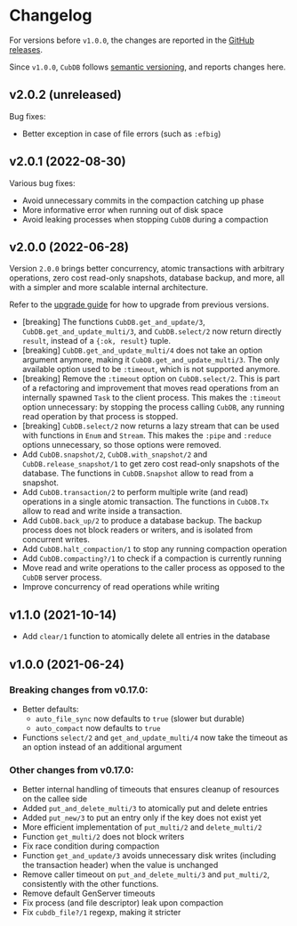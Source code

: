 # Changelog

For versions before `v1.0.0`, the changes are reported in the [GitHub
releases](https://github.com/lucaong/cubdb/releases).

Since `v1.0.0`, `CubDB` follows [semantic versioning](https://semver.org), and
reports changes here.

## v2.0.2 (unreleased)

Bug fixes:

  - Better exception in case of file errors (such as `:efbig`)

## v2.0.1 (2022-08-30)

Various bug fixes:

  - Avoid unnecessary commits in the compaction catching up phase
  - More informative error when running out of disk space
  - Avoid leaking processes when stopping `CubDB` during a compaction

## v2.0.0 (2022-06-28)

Version `2.0.0` brings better concurrency, atomic transactions with arbitrary
operations, zero cost read-only snapshots, database backup, and more, all with a
simpler and more scalable internal architecture.

Refer to the [upgrade guide](https://hexdocs.pm/cubdb/upgrading.html) for how to
upgrade from previous versions.

  - [breaking] The functions `CubDB.get_and_update/3`,
    `CubDB.get_and_update_multi/3`, and `CubDB.select/2` now return directly
    `result`, instead of a `{:ok, result}` tuple.
  - [breaking] `CubDB.get_and_update_multi/4` does not take an option argument
    anymore, making it `CubDB.get_and_update_multi/3`. The only available option
    used to be `:timeout`, which is not supported anymore.
  - [breaking] Remove the `:timeout` option on `CubDB.select/2`. This is part of
    a refactoring and improvement that moves read operations from an internally
    spawned `Task` to the client process. This makes the `:timeout` option
    unnecessary: by stopping the process calling `CubDB`, any running read
    operation by that process is stopped.
  - [breaking] `CubDB.select/2` now returns a lazy stream that can be used with
    functions in `Enum` and `Stream`. This makes the `:pipe` and `:reduce`
    options unnecessary, so those options were removed.
  - Add `CubDB.snapshot/2`, `CubDB.with_snapshot/2` and
    `CubDB.release_snapshot/1` to get zero cost read-only snapshots of the
    database. The functions in `CubDB.Snapshot` allow to read from a snapshot.
  - Add `CubDB.transaction/2` to perform multiple write (and read) operations in
    a single atomic transaction. The functions in `CubDB.Tx` allow to read and
    write inside a transaction.
  - Add `CubDB.back_up/2` to produce a database backup. The backup process does
    not block readers or writers, and is isolated from concurrent writes.
  - Add `CubDB.halt_compaction/1` to stop any running compaction operation
  - Add `CubDB.compacting?/1` to check if a compaction is currently running
  - Move read and write operations to the caller process as opposed to the
    `CubDB` server process.
  - Improve concurrency of read operations while writing

## v1.1.0 (2021-10-14)

  - Add `clear/1` function to atomically delete all entries in the database

## v1.0.0 (2021-06-24)

### Breaking changes from v0.17.0:

  - Better defaults:
    * `auto_file_sync` now defaults to `true` (slower but durable)
    * `auto_compact` now defaults to `true`
  - Functions `select/2` and `get_and_update_multi/4` now take the timeout as an option instead of an additional argument

### Other changes from v0.17.0:

  - Better internal handling of timeouts that ensures cleanup of resources on the callee side
  - Added `put_and_delete_multi/3` to atomically put and delete entries
  - Added `put_new/3` to put an entry only if the key does not exist yet
  - More efficient implementation of `put_multi/2` and `delete_multi/2`
  - Function `get_multi/2` does not block writers
  - Fix race condition during compaction
  - Function `get_and_update/3` avoids unnecessary disk writes (including the transaction header) when the value is unchanged
  - Remove caller timeout on `put_and_delete_multi/3` and `put_multi/2`, consistently with the other functions.
  - Remove default GenServer timeouts
  - Fix process (and file descriptor) leak upon compaction
  - Fix `cubdb_file?/1` regexp, making it stricter
